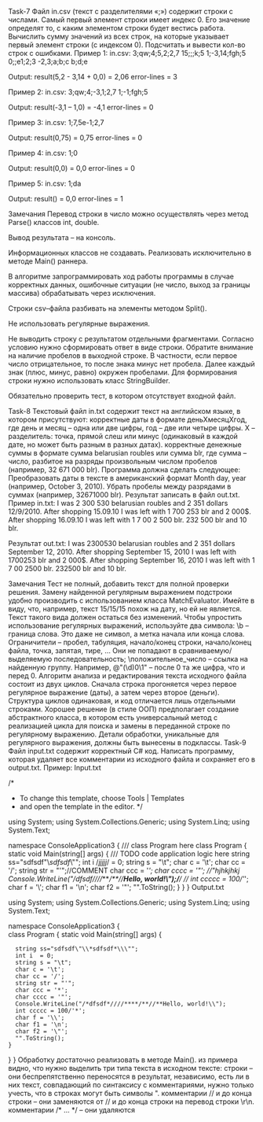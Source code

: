 Task-7
Файл in.csv (текст с разделителями «;») содержит строки с числами. Самый первый элемент строки имеет индекс 0. Его значение определят то, с каким элементом строки будет вестись работа.
Вычислить сумму значений из всех строк, на которые указывает первый элемент строки (с индексом 0).
Подсчитать и вывести кол-во строк с ошибками.
Пример 1:
in.csv:
3;qw;4;5,2;2,7
15;;;k;5
1;-3,14;fgh;5
0;;e1;2;3
-2,3;a;b;c
b;d;e

Output:
result(5,2 - 3,14 + 0,0) = 2,06
error-lines = 3

Пример 2:
in.csv:
3;qw;4;-3,1;2,7
1;-1;fgh;5

Output:
result(-3,1 – 1,0) = -4,1
error-lines = 0

Пример 3:
in.csv:
1;7,5e-1;2,7

Output:
result(0,75) = 0,75
error-lines = 0

Пример 4:
in.csv: 1;0

Output:
result(0,0) = 0,0
error-lines = 0

Пример 5:
in.csv:
1;da

Output:
result() = 0,0
error-lines = 1

Замечания
Перевод строки в число можно осуществлять через метод Parse() классов int, double.

Вывод результата – на консоль.

Информационных классов не создавать. Реализовать исключительно в методе Main() раннера.

В алгоритме запрограммировать ход работы программы в случае корректных данных, ошибочные ситуации (не число, выход за границы массива) обрабатывать через исключения.

Строки csv–файла разбивать на элементы методом Split().

Не использовать регулярные выражения.

Не выводить строку с результатом отдельными фрагментами. Согласно условию нужно сформировать ответ в виде строки. Обратите внимание на наличие пробелов в выходной строке. В частности, если первое число отрицательное, то после знака минус нет пробела. Далее каждый знак (плюс, минус, равно) окружен пробелами. Для формирования строки нужно использовать класс StringBuilder.

Обязательно проверить тест, в котором отсутствует входной файл.

Task-8
Текстовый файл in.txt содержит текст на английском языке, в котором присутствуют:
корректные даты в формате деньXмесяцXгод, где день и месяц – одна или две цифры, год – две или четыре цифры. X – разделитель: точка, прямой слеш или минус (одинаковый в каждой дате, но может быть разным в разных датах).
корректные денежные суммы в формате сумма belarusian roubles или сумма blr, где cумма – число, разбитое на разряды произвольным числом пробелов (например, 32 671 000 blr).
Программа должна сделать следующее:
Преобразовать даты в тексте в американский формат Month day, year (например, October 3, 2010).
Убрать пробелы между разрядами в суммах (например, 32671000 blr).
Результат записать в файл out.txt.
Пример in.txt:
I was 2 300 530 belarusian roubles and 2 351 dollars 12/9/2010.
After shopping 15.09.10
I was left with 1 700 253 blr and 2 000$.
After shopping 16.09.10
I was left with 1 7 00 2 500 blr.
232 500 blr and 10 blr.

Результат out.txt:
I was 2300530 belarusian roubles and
2 351 dollars September 12, 2010.
After shopping September 15, 2010
I was left with 1700253 blr and 2 000$.
After shopping September 16, 2010
I was left with 1 7 00 2500 blr.
232500 blr and 10 blr.

Замечания
Тест не полный, добавить текст для полной проверки решения.
Замену найденной регулярным выражением подстроки удобно производить с использованием класса MatchEvaluator.
Имейте в виду, что, например, текст 15/15/15 похож на дату, но ей не является. Текст такого вида должен остаться без изменений.
Чтобы упростить использование регулярных выражений, используйте два символа:
\b – граница слова. Это даже не символ, а метка начала или конца слова. Ограничители – пробел, табуляция, начало/конец строки, начало/конец файла, точка, запятая, тире, … Они не попадают в сравниваемую/выделяемую последовательность;
\положительное_число – ссылка на найденную группу. Например, @"(\d)0\1" – после 0 та же цифра, что и перед 0.
Алгоритм анализа и редактирования текста исходного файла состоит из двух циклов. Сначала строка прогоняется через первое регулярное выражение (даты), а затем через второе (деньги). Структура циклов одинаковая, и код отличается лишь отдельными строками.
Хорошее решение (в стиле ООП) предполагает создание абстрактного класса, в котором есть универсальный метод с реализацией цикла для поиска и замены в переданной строке по регулярному выражению. Детали обработки, уникальные для регулярного выражения, должны быть вынесены в подклассы.
Task-9
Файл input.txt содержит корректный C# код. Написать программу, которая удаляет все комментарии из исходного файла и сохраняет его в output.txt.
Пример:
Input.txt

/*
* To change this template, choose Tools | Templates
* and open the template in the editor.
*/

using System;
using System.Collections.Generic;
using System.Linq;
using System.Text;

namespace ConsoleApplication3
{  /// class Program here
  class Program
  {
    static void Main(string[] args)
    {
      /// TODO code application logic here
      string ss="sdfsdf\"\\*sdfsdf*\\\"";
      int i /*jjjjj*/ = 0;
      string s = "\t";
      char c = '\t';
      char cc = '/';
      string str = "'";//COMMENT
      char ccc = '*';
      char cccc = '"'; //"hjhkjhkj
      Console.WriteLine("/*dfsdf*////****/**//**Hello, world!\\");/**/ //
      int ccccc = 100/'*';
      char f = '\\';
      char f1 = '\n';
      char f2 = '\"'; 
      "".ToString();
    }
  }
}
Output.txt

using System;
using System.Collections.Generic;
using System.Linq;
using System.Text;

namespace ConsoleApplication3
{  
  class Program
  {
    static void Main(string[] args)
    {
      
      string ss="sdfsdf\"\\*sdfsdf*\\\"";
      int i  = 0;
      string s = "\t";
      char c = '\t';
      char cc = '/';
      string str = "'";
      char ccc = '*';
      char cccc = '"'; 
      Console.WriteLine("/*dfsdf*////****/**//**Hello, world!\\"); 
      int ccccc = 100/'*';
      char f = '\\';
      char f1 = '\n';
      char f2 = '\"'; 
      "".ToString();
    }
  }
}
Обработку достаточно реализовать в методе Main().
из примера видно, что нужно выделить три типа текста в исходном тексте:
строки – они беспрепятственно переносятся в результат, независимо, есть ли в них текст, совпадающий по синтаксису с комментариями, нужно только учесть, что в строках могут быть символы ".
комментарии // и до конца строки – они заменяются от // и до конца строки на перевод строки \r\n.
комментарии /* … */ – они удаляются